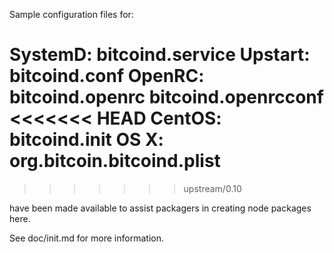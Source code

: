 Sample configuration files for:

SystemD: bitcoind.service
Upstart: bitcoind.conf
OpenRC:  bitcoind.openrc
         bitcoind.openrcconf
<<<<<<< HEAD
CentOS:  bitcoind.init
OS X:    org.bitcoin.bitcoind.plist
=======
>>>>>>> upstream/0.10

have been made available to assist packagers in creating node packages here.

See doc/init.md for more information.
